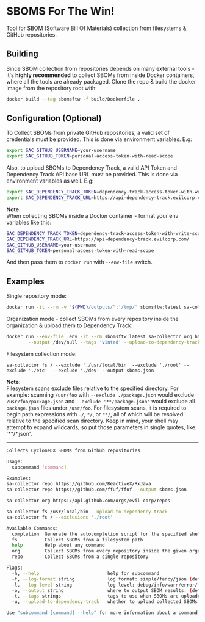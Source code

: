 # SBOMS For The Win!

Tool for SBOM (Software Bill Of Materials) collection from filesystems & GitHub repositories.

## Building
Since SBOM collection from repositories depends on many external tools - it's **highly recommended** to collect SBOMs from inside Docker containers, where all the tools are already packaged.
Clone the repo & build the docker image from the repository root with:
```bash
docker build --tag sbomsftw -f build/Dockerfile .
```

## Configuration (Optional)
To Collect SBOMs from private GitHub repositories, a valid set of credentials must be provided. This is done via environment variables. E.g:
```bash
export SAC_GITHUB_USERNAME=your-username
export SAC_GITHUB_TOKEN=personal-access-token-with-read-scope
```
Also, to upload SBOMs to Dependency Track, a valid API Token and Dependency Track API base URL must be provided. This is done via environment variables as well. E.g:
```bash
export SAC_DEPENDENCY_TRACK_TOKEN=dependency-track-access-token-with-write-scope
export SAC_DEPENDENCY_TRACK_URL=https://api-dependency-track.evilcorp.com/
```
**Note:**\
When collecting SBOMs inside a Docker container - format your env variables like this:
```bash
SAC_DEPENDENCY_TRACK_TOKEN=dependency-track-access-token-with-write-scope
SAC_DEPENDENCY_TRACK_URL=https://api-dependency-track.evilcorp.com/
SAC_GITHUB_USERNAME=your-username
SAC_GITHUB_TOKEN=personal-access-token-with-read-scope
```
And then pass them to `docker run` with `--env-file` switch.

## Examples
Single repository mode:
```bash
docker run -it --rm -v "${PWD}/outputs/":'/tmp/' sbomsftw:latest sa-collector repo https://github.com/cloudflare/quiche --output /tmp/sboms.json
```
Organization mode - collect SBOMs from every repository inside the organization & upload them to Dependency Track:
```bash
docker run --env-file .env -it --rm sbomsftw:latest sa-collector org https://api.github.com/orgs/vinted/repos \
        --output /dev/null --tags 'vinted' --upload-to-dependency-track
```

Filesystem collection mode:
```
sa-collector fs / --exclude './usr/local/bin' --exclude './root' --exclude './etc'  --exclude './dev' --output sboms.json
```
**Note:**\
Filesystem scans exclude files relative to the specified directory. For example: scanning `/usr/foo` with `--exclude ./package.json` would exclude `/usr/foo/package.json` and `--exclude '**/package.json'` would exclude all `package.json` files under `/usr/foo`. For filesystem scans, it is required to begin path expressions with `./`, `*/`, or `**/`, all of which will be resolved relative to the specified scan directory. Keep in mind, your shell may attempt to expand wildcards, so put those parameters in single quotes, like: '**/*.json'.

------
```bash
Collects CycloneDX SBOMs from Github repositories

Usage:
  subcommand [command]

Examples:
sa-collector repo https://github.com/ReactiveX/RxJava                  collect SBOMs from RxJava repository & output them to stdout
sa-collector repo https://github.com/ffuf/ffuf --output sboms.json     collect SBOMs from ffuf repository & write results to sboms.json

sa-collector org https://api.github.com/orgs/evil-corp/repos           collect SBOMs from evil-corp organization & output them to stdout

sa-collector fs /usr/local/bin --upload-to-dependency-track            collect SBOMs recursively from /usr/local/bin directory & upload them to Dependency Track
sa-collector fs / --exclusions './root'                                collect SBOMs recursively from root directory while excluding /root directory

Available Commands:
  completion  Generate the autocompletion script for the specified shell
  fs          Collect SBOMs from a filesystem path
  help        Help about any command
  org         Collect SBOMs from every repository inside the given organization
  repo        Collect SBOMs from a single repository

Flags:
  -h, --help                         help for subcommand
  -f, --log-format string            log format: simple/fancy/json (default "simple")
  -l, --log-level string             log level: debug/info/warn/error/fatal/panic (default "info")
  -o, --output string                where to output SBOM results: (defaults to stdout when unspecified)
  -t, --tags strings                 tags to use when SBOMs are uploaded to Dependency Track (optional)
  -u, --upload-to-dependency-track   whether to upload collected SBOMs to Dependency Track (default: false)

Use "subcommand [command] --help" for more information about a command.
```
